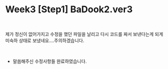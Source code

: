 # Week3 [Step1] BaDook2.ver3

<br>

제가 정신이 없어가지고 수정을 했던 파일을 날리고 다시 코드를 짜서 보낸다는게 되게 미숙하 상태로 보냈네요....주의하겠습니다.

<br>

 - 말씀해주신 수정사항들 완료하였습니다.
